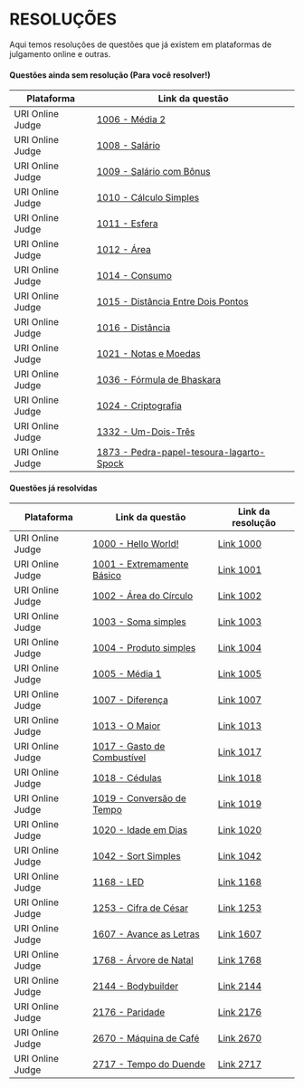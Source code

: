 # RESOLUÇÕES

Aqui temos resoluções de questões que já existem em plataformas de julgamento online e outras.

#### Questões ainda sem resolução (Para você resolver!)

| Plataforma | Link da questão |
| ---------- | --------------- |
URI Online Judge|[1006 - Média 2](https://www.urionlinejudge.com.br/judge/pt/problems/view/1006)
URI Online Judge|[1008 - Salário](https://www.urionlinejudge.com.br/judge/pt/problems/view/1008)
URI Online Judge|[1009 - Salário com Bônus](https://www.urionlinejudge.com.br/judge/pt/problems/view/1009)
URI Online Judge|[1010 - Cálculo Simples](https://www.urionlinejudge.com.br/judge/pt/problems/view/1010)
URI Online Judge|[1011 - Esfera](https://www.urionlinejudge.com.br/judge/pt/problems/view/1011)
URI Online Judge|[1012 - Área](https://www.urionlinejudge.com.br/judge/pt/problems/view/1012)
URI Online Judge|[1014 - Consumo](https://www.urionlinejudge.com.br/judge/pt/problems/view/1014)
URI Online Judge|[1015 - Distância Entre Dois Pontos](https://www.urionlinejudge.com.br/judge/pt/problems/view/1015)
URI Online Judge|[1016 - Distância](https://www.urionlinejudge.com.br/judge/pt/problems/view/1016)
URI Online Judge|[1021 - Notas e Moedas](https://www.urionlinejudge.com.br/judge/pt/problems/view/1021)
URI Online Judge|[1036 - Fórmula de Bhaskara](https://www.urionlinejudge.com.br/judge/pt/problems/view/1036)
URI Online Judge|[1024 - Criptografia](https://www.urionlinejudge.com.br/judge/pt/problems/view/1024)
URI Online Judge|[1332 - Um-Dois-Três](https://www.urionlinejudge.com.br/judge/pt/problems/view/1332)
URI Online Judge|[1873 - Pedra-papel-tesoura-lagarto-Spock](https://www.urionlinejudge.com.br/judge/pt/problems/view/1873)

#### Questões já resolvidas

| Plataforma       | Link da questão                                                                              | Link da resolução          |
| ---------------- | -------------------------------------------------------------------------------------------- | -------------------------- |
| URI Online Judge | [1000 - Hello World!](https://www.urionlinejudge.com.br/judge/pt/problems/view/1000)         | [Link 1000](./uri/1000.py) |
| URI Online Judge | [1001 - Extremamente Básico](https://www.urionlinejudge.com.br/judge/pt/problems/view/1001)  | [Link 1001](./uri/1001.py) |
| URI Online Judge | [1002 - Área do Círculo](https://www.urionlinejudge.com.br/judge/pt/problems/view/1002)      | [Link 1002](./uri/1002.py) |
| URI Online Judge | [1003 - Soma simples](https://www.urionlinejudge.com.br/judge/pt/problems/view/1003)         | [Link 1003](./uri/1003.py) |
| URI Online Judge | [1004 - Produto simples](https://www.urionlinejudge.com.br/judge/pt/problems/view/1004)      | [Link 1004](./uri/1004.py) |
| URI Online Judge | [1005 - Média 1](https://www.urionlinejudge.com.br/judge/pt/problems/view/1005)              | [Link 1005](./uri/1005.py) |
| URI Online Judge | [1007 - Diferença](https://www.urionlinejudge.com.br/judge/pt/problems/view/1007)            | [Link 1007](./uri/1007.py) |
| URI Online Judge | [1013 - O Maior](https://www.urionlinejudge.com.br/judge/pt/problems/view/1013)              | [Link 1013](./uri/1013.py) |
| URI Online Judge | [1017 - Gasto de Combustível](https://www.urionlinejudge.com.br/judge/pt/problems/view/1017) | [Link 1017](./uri/1017.py) |
| URI Online Judge | [1018 - Cédulas](https://www.urionlinejudge.com.br/judge/pt/problems/view/1018)              | [Link 1018](./uri/1018.py) |
| URI Online Judge | [1019 - Conversão de Tempo](https://www.urionlinejudge.com.br/judge/pt/problems/view/1019)   | [Link 1019](./uri/1019.py) |
| URI Online Judge | [1020 - Idade em Dias](https://www.urionlinejudge.com.br/judge/pt/problems/view/1020)        | [Link 1020](./uri/1020.py) |
| URI Online Judge | [1042 - Sort Simples](https://www.urionlinejudge.com.br/judge/pt/problems/view/1042)         | [Link 1042](./uri/1042.py) |
| URI Online Judge | [1168 - LED](https://www.urionlinejudge.com.br/judge/pt/problems/view/1168)                  | [Link 1168](./uri/1168.py) |
| URI Online Judge | [1253 - Cifra de César](https://www.urionlinejudge.com.br/judge/pt/problems/view/1253)       | [Link 1253](./uri/1253.py) |
| URI Online Judge | [1607 - Avance as Letras](https://www.urionlinejudge.com.br/judge/pt/problems/view/1607)     | [Link 1607](./uri/1607.py) |
| URI Online Judge | [1768 - Árvore de Natal](https://www.urionlinejudge.com.br/judge/pt/problems/view/1768)      | [Link 1768](./uri/1768.py) |
| URI Online Judge | [2144 - Bodybuilder](https://www.beecrowd.com.br/judge/pt/problems/view/2144)      | [Link 2144](./uri/2144.py) |
| URI Online Judge | [2176 - Paridade](https://www.beecrowd.com.br/judge/pt/problems/view/2176)      | [Link 2176](./uri/2176.py) |
| URI Online Judge | [2670 - Máquina de Café](https://www.beecrowd.com.br/judge/pt/problems/view/2670)      | [Link 2670](./uri/2670.py) |
| URI Online Judge | [2717 - Tempo do Duende](https://www.beecrowd.com.br/judge/pt/problems/view/2717)      | [Link 2717](./uri/2717.py) |
